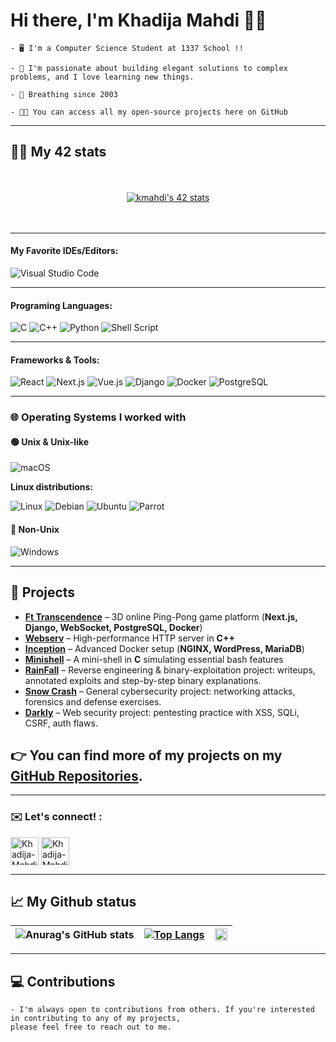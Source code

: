 # Hi there, I'm Khadija Mahdi 👋🏻

    - 🖥 I'm a Computer Science Student at 1337 School !!
    
    - 🎯 I'm passionate about building elegant solutions to complex problems, and I love learning new things.
    
    - 🧸 Breathing since 2003
    
    - 👨‍💻 You can access all my open-source projects here on GitHub

---

## 👨‍💻 My 42 stats

</div>
<br/>
<br/>
<div align="center">
<a href="https://profile.intra.42.fr/users/kmahdi"><img src="https://badge.mediaplus.ma/greenbinary/kmahdi" alt="kmahdi's 42 stats" /></a>
</div>
<br/>
<br/>

---
#### My Favorite IDEs/Editors:
![Visual Studio Code](https://img.shields.io/badge/Visual%20Studio%20Code-0078d7.svg?style=for-the-badge&logo=visual-studio-code&logoColor=white)

---

#### Programing Languages:
![C](https://img.shields.io/badge/c-%2300599C.svg?style=for-the-badge&logo=c&logoColor=white)
![C++](https://img.shields.io/badge/c++-%2300599C.svg?style=for-the-badge&logo=c%2B%2B&logoColor=white)
![Python](https://img.shields.io/badge/python-3670A0?style=for-the-badge&logo=python&logoColor=ffdd54)
![Shell Script](https://img.shields.io/badge/shell_script-%23121011.svg?style=for-the-badge&logo=gnu-bash&logoColor=white)

---
#### Frameworks & Tools:
![React](https://img.shields.io/badge/react-%2320232a.svg?style=for-the-badge&logo=react&logoColor=%2361DAFB)
![Next.js](https://img.shields.io/badge/next.js-000000?style=for-the-badge&logo=nextdotjs&logoColor=white)
![Vue.js](https://img.shields.io/badge/vue.js-35495E?style=for-the-badge&logo=vuedotjs&logoColor=4FC08D)
![Django](https://img.shields.io/badge/django-%23092E20.svg?style=for-the-badge&logo=django&logoColor=white)
![Docker](https://img.shields.io/badge/docker-%230db7ed.svg?style=for-the-badge&logo=docker&logoColor=white)
![PostgreSQL](https://img.shields.io/badge/postgresql-%23316192.svg?style=for-the-badge&logo=postgresql&logoColor=white)

---
### 🌐 Operating Systems I worked with

#### 🟢 Unix & Unix-like
![macOS](https://img.shields.io/badge/mac%20os-000000?style=for-the-badge&logo=macos&logoColor=F0F0F0)

**Linux distributions:**

![Linux](https://img.shields.io/badge/Linux-FCC624?style=for-the-badge&logo=linux&logoColor=black)
![Debian](https://img.shields.io/badge/Debian-D70A53?style=for-the-badge&logo=debian&logoColor=white)
![Ubuntu](https://img.shields.io/badge/Ubuntu-E95420?style=for-the-badge&logo=ubuntu&logoColor=white)
![Parrot](https://img.shields.io/badge/Parrot%20OS-15AABF?style=for-the-badge&logo=parrotsecurity&logoColor=white)

#### 🔵 Non-Unix
![Windows](https://img.shields.io/badge/Windows-0078D6?style=for-the-badge&logo=windows&logoColor=white)


---
## 🚀 Projects

- [**Ft Transcendence**](https://github.com/ayoub-aitouna/Transcendent) – 3D online Ping-Pong game platform (**Next.js, Django, WebSocket, PostgreSQL, Docker**)
- [**Webserv**](https://github.com/khadija-mahdi/Webserv) – High-performance HTTP server in **C++**
- [**Inception**](https://github.com/khadija-mahdi/Inception) – Advanced Docker setup (**NGINX, WordPress, MariaDB**)
- [**Minishell**](https://github.com/khadija-mahdi/Minishell) – A mini-shell in **C** simulating essential bash features
- [**RainFall**](https://github.com/khadija-mahdi/Rainfall) – Reverse engineering & binary-exploitation project: writeups, annotated exploits and step-by-step binary explanations.
- [**Snow Crash**](https://github.com/khadija-mahdi/Snow-Crash) – General cybersecurity project: networking attacks, forensics and defense exercises.
- [**Darkly**](https://github.com/khadija-mahdi/Darkly) – Web security project: pentesting practice with XSS, SQLi, CSRF, auth flaws.

## 👉 You can find more of my projects on my [GitHub Repositories](https://github.com/khadija-mahdi?tab=repositories).
---
###  ✉️ Let's connect! :

<p>
  <a href="https://www.linkedin.com/in/khadija-mahdi" target="blank"><img  src="https://img.icons8.com/fluency/48/000000/linkedin.png" alt="Khadija-Mahdi-LinkedIn" align="center" height="45" width="45" /></a>
  <a href="mailto:khadijamahdi6@gmail.com" target="blank"><img src="https://img.icons8.com/color/48/000000/gmail-new.png" alt="Khadija-Mahdi-Gmail" align="center" height="45" width="45"/></a>
</p>

---

## 📈 My Github status

![Anurag's GitHub stats](https://github-readme-stats.vercel.app/api?username=khadija-mahdi&theme=dark&show_icons=true) | [![Top Langs](https://github-readme-stats.vercel.app/api/top-langs/?username=khadija-mahdi&theme=dark&show_icons=true)](https://github.com/anuraghazra/github-readme-stats) | <img width="100%" src="https://github-readme-streak-stats.herokuapp.com/?user=khadija-mahdi&theme=radical" /> |
| ------------- | ------------- | ------------- |

---

## 💻 Contributions

    - I'm always open to contributions from others. If you're interested in contributing to any of my projects,
    please feel free to reach out to me.
